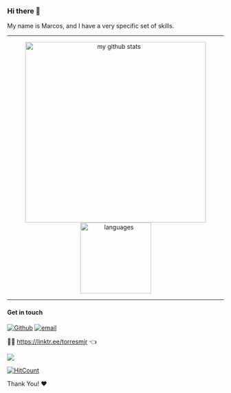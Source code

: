 ### Hi there 👋

My name is Marcos, and I have a very specific set of skills.

---

<p align="center">
<img src="https://github-readme-stats.vercel.app/api?username=marcmam2&show_icons=true&theme=tokyonight" alt="my github stats" width="420"/>
<img src="https://github-readme-stats.vercel.app/api/top-langs/?username=marcmam2&layout=compact&theme=tokyonight" alt="languages" height="165">
</p>

---

#### Get in touch
[![Github](https://img.shields.io/badge/-Github-000?style=flat&logo=Github&logoColor=white)](https://github.com/marcmam2)
[![email](https://img.shields.io/badge/-email-c14438?style=flat&logo=gmail&logoColor=white)](mailto:marcmam2@gmail.com)

:link::deciduous_tree: https://linktr.ee/torresmjr :point_left:

<img src="https://komarev.com/ghpvc/?username=marcmam2">

[![HitCount](https://hits.dwyl.com/marcmam2/marcmam2.svg?style=flat-square&show=unique)](http://hits.dwyl.com/marcmam2/marcmam2)

Thank You! :heart:

<!--
**marcmam2/marcmam2** is a ✨ _special_ ✨ repository because its `README.md` (this file) appears on your GitHub profile.

Here are some ideas to get you started:

- 🔭 I’m currently working on ...
- 🌱 I’m currently learning ...
- 👯 I’m looking to collaborate on ...
- 🤔 I’m looking for help with ...
- 💬 Ask me about ...
- 📫 How to reach me: ...
- 😄 Pronouns: ...
- ⚡ Fun fact: ...

cool emojis:

🎓 :mortar_board:
:octocat:
☕ :coffee:

-->
